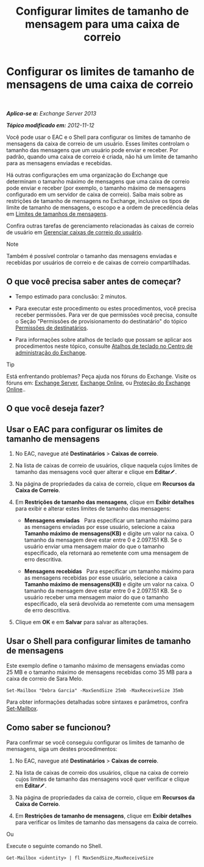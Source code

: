 ﻿---
title: 'Configurar limites de tamanho de mensagem para uma caixa de correio'
TOCTitle: Configurar os limites de tamanho de mensagens de uma caixa de correio
ms:assetid: d1220685-14c0-4c4f-abb2-3920f3046212
ms:mtpsurl: https://technet.microsoft.com/pt-br/library/Bb124708(v=EXCHG.150)
ms:contentKeyID: 50556288
ms.date: 01/10/2018
mtps_version: v=EXCHG.150
ms.translationtype: HT
---

# Configurar os limites de tamanho de mensagens de uma caixa de correio

 

_**Aplica-se a:** Exchange Server 2013_

_**Tópico modificado em:** 2012-11-12_

Você pode usar o EAC e o Shell para configurar os limites de tamanho de mensagens da caixa de correio de um usuário. Esses limites controlam o tamanho das mensagens que um usuário pode enviar e receber. Por padrão, quando uma caixa de correio é criada, não há um limite de tamanho para as mensagens enviadas e recebidas.

Há outras configurações em uma organização do Exchange que determinam o tamanho máximo de mensagens que uma caixa de correio pode enviar e receber (por exemplo, o tamanho máximo de mensagens configurado em um servidor de caixa de correio). Saiba mais sobre as restrições de tamanho de mensagens no Exchange, inclusive os tipos de limite de tamanho de mensagens, o escopo e a ordem de precedência delas em [Limites de tamanhos de mensagens](message-size-limits-exchange-2013-help.md).

Confira outras tarefas de gerenciamento relacionadas às caixas de correio de usuário em [Gerenciar caixas de correio do usuário](manage-user-mailboxes-exchange-2013-help.md).


> [!NOTE]
> Também é possível controlar o tamanho das mensagens enviadas e recebidas por usuários de correio e de caixas de correio compartilhadas.



## O que você precisa saber antes de começar?

  - Tempo estimado para conclusão: 2 minutos.

  - Para executar este procedimento ou estes procedimentos, você precisa receber permissões. Para ver de que permissões você precisa, consulte o Seção "Permissões de provisionamento do destinatário" do tópico [Permissões de destinatários](recipients-permissions-exchange-2013-help.md).

  - Para informações sobre atalhos de teclado que possam se aplicar aos procedimentos neste tópico, consulte [Atalhos de teclado no Centro de administração do Exchange](keyboard-shortcuts-in-the-exchange-admin-center-exchange-online-protection-help.md).


> [!TIP]
> Está enfrentando problemas? Peça ajuda nos fóruns do Exchange. Visite os fóruns em: <A href="https://go.microsoft.com/fwlink/p/?linkid=60612">Exchange Server</A>, <A href="https://go.microsoft.com/fwlink/p/?linkid=267542">Exchange Online</A>, ou <A href="https://go.microsoft.com/fwlink/p/?linkid=285351">Proteção do Exchange Online</A>..



## O que você deseja fazer?

## Usar o EAC para configurar os limites de tamanho de mensagens

1.  No EAC, navegue até **Destinatários** \> **Caixas de correio**.

2.  Na lista de caixas de correio de usuários, clique naquela cujos limites de tamanho das mensagens você quer alterar e clique em **Editar**![Ícone de edição](images/JJ218640.6f53ccb2-1f13-4c02-bea0-30690e6ea71d(EXCHG.150).gif "Ícone de edição").

3.  Na página de propriedades da caixa de correio, clique em **Recursos da Caixa de Correio**.

4.  Em **Restrições de tamanho das mensagens**, clique em **Exibir detalhes** para exibir e alterar estes limites de tamanho das mensagens:
    
      - **Mensagens enviadas**   Para especificar um tamanho máximo para as mensagens enviadas por esse usuário, selecione a caixa **Tamanho máximo de mensagens(KB)** e digite um valor na caixa. O tamanho da mensagem deve estar entre 0 e 2.097.151 KB. Se o usuário enviar uma mensagem maior do que o tamanho especificado, ela retornará ao remetente com uma mensagem de erro descritiva.
    
      - **Mensagens recebidas**   Para especificar um tamanho máximo para as mensagens recebidas por esse usuário, selecione a caixa **Tamanho máximo de mensagens(KB)** e digite um valor na caixa. O tamanho da mensagem deve estar entre 0 e 2.097.151 KB. Se o usuário receber uma mensagem maior do que o tamanho especificado, ela será devolvida ao remetente com uma mensagem de erro descritiva.

5.  Clique em **OK** e em **Salvar** para salvar as alterações.

## Usar o Shell para configurar limites de tamanho de mensagens

Este exemplo define o tamanho máximo de mensagens enviadas como 25 MB e o tamanho máximo de mensagens recebidas como 35 MB para a caixa de correio de Sara Melo.

    Set-Mailbox "Debra Garcia" -MaxSendSize 25mb -MaxReceiveSize 35mb

Para obter informações detalhadas sobre sintaxes e parâmetros, confira [Set-Mailbox](https://technet.microsoft.com/pt-br/library/bb123981\(v=exchg.150\)).

## Como saber se funcionou?

Para confirmar se você conseguiu configurar os limites de tamanho de mensagens, siga um destes procedimentos:

1.  No EAC, navegue até **Destinatários** \> **Caixas de correio**.

2.  Na lista de caixas de correio dos usuários, clique na caixa de correio cujos limites de tamanho das mensagens você quer verificar e clique em **Editar**![Ícone de edição](images/JJ218640.6f53ccb2-1f13-4c02-bea0-30690e6ea71d(EXCHG.150).gif "Ícone de edição").

3.  Na página de propriedades da caixa de correio, clique em **Recursos da Caixa de Correio**.

4.  Em **Restrições de tamanho de mensagens**, clique em **Exibir detalhes** para verificar os limites de tamanho das mensagens da caixa de correio.

Ou

Execute o seguinte comando no Shell.

    Get-Mailbox <identity> | fl MaxSendSize,MaxReceiveSize

